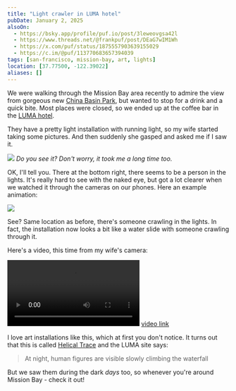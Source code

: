 ```yaml
---
title: "Light crawler in LUMA hotel"
pubDate: January 2, 2025
alsoOn:
  - https://bsky.app/profile/puf.io/post/3leweovgsa42l
  - https://www.threads.net/@frankpuf/post/DEaG7wIM1Wh
  - https://x.com/puf/status/1875557903639155029
  - https://c.im/@puf/113770683657394039
tags: [san-francisco, mission-bay, art, lights]
location: [37.77500, -122.39022]
aliases: []
---
```


We were walking through the Mission Bay area recently to admire the view from gorgeous new [China Basin Park](https://www.google.com/search?q=china+basin+park), but wanted to stop for a drink and a quick bite. Most places were closed, so we ended up at the coffee bar in the [LUMA hotel](https://www.lumahotels.com/san-francisco).

They have a pretty light installation with running light, so my wife started taking some pictures. And then suddenly she gasped and asked me if I saw it.

![](https://i.imgur.com/pxIGVxE.png)
*Do you see it? Don't worry, it took me a long time too.*

OK, I'll tell you. There at the bottom right, there seems to be a person in the lights. It's really hard to see with the naked eye, but got a lot clearer when we watched it through the cameras on our phones. Here an example animation:

![](https://i.imgur.com/q2EKhp6.gif)

See? Same location as before, there's someone crawling in the lights. In fact, the installation now looks a bit like a water slide with someone crawling through it.

Here's a video, this time from my wife's camera:

<video draggable="false" playsinline="" autoplay="" loop="" class="" hash="SYQVEao" title=""><source type="video/mp4" src="https://i.imgur.com/SYQVEao.mp4"></video>
[video link](https://i.imgur.com/SYQVEao.mp4)

I love art installations like this, which at first you don't notice. It turns out that this is called [Helical Trace](https://www.lumahotels.com/san-francisco/discover/all-about-art) and the LUMA site says:

> At night, human figures are visible slowly climbing the waterfall

But we saw them during the dark *days* too, so whenever you're around Mission Bay - check it out!

